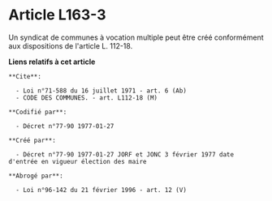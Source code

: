 # Article L163-3

Un syndicat de communes à vocation multiple peut être créé conformément aux dispositions de l'article L. 112-18.

**Liens relatifs à cet article**

	**Cite**:

	  - Loi n°71-588 du 16 juillet 1971 - art. 6 (Ab)
	  - CODE DES COMMUNES. - art. L112-18 (M)

	**Codifié par**:

	  - Décret n°77-90 1977-01-27

	**Créé par**:

	  - Décret n°77-90 1977-01-27 JORF et JONC 3 février 1977 date d'entrée en vigueur élection des maire

	**Abrogé par**:

	  - Loi n°96-142 du 21 février 1996 - art. 12 (V)
